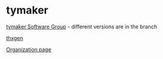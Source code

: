 # tymaker
[tymaker Software Group](https://github.com/tymaker-team/tymaker-team) - different versions are in the branch

[thxgen](https://github.com/tymaker-team/thxgen)

[Organization page](https://github.com/tymaker-team)
